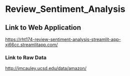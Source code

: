 # Review_Sentiment_Analysis

## Link to Web Application

https://rht174-review-sentiment-analysis-streamlit-app-xj66cc.streamlitapp.com/


### Link to Raw Data
http://jmcauley.ucsd.edu/data/amazon/


